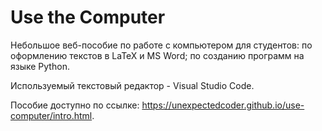 # Use the Computer

Небольшое веб-пособие по работе с компьютером для студентов:
по оформлению текстов в LaTeX и MS Word;
по созданию программ на языке Python.

Используемый текстовый редактор - Visual Studio Code.

Пособие доступно по ссылке: https://unexpectedcoder.github.io/use-computer/intro.html.
